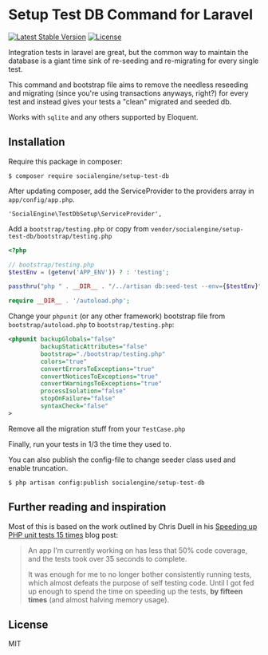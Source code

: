 Setup Test DB Command for Laravel
====
[![Latest Stable Version](https://poser.pugx.org/socialengine/setup-test-db/version.png)](https://packagist.org/packages/socialengine/setup-test-db) [![License](https://poser.pugx.org/socialengine/setup-test-db/license.svg)](https://packagist.org/packages/socialengine/setup-test-db)

Integration tests in laravel are great, but the common way to maintain the database is a giant time sink
of re-seeding and re-migrating for every single test.

This command and bootstrap file aims to remove the needless reseeding and migrating (since you're using
transactions anyways, right?) for every test and instead gives your tests a "clean" migrated and seeded db.

Works with `sqlite` and any others supported by Eloquent.

## Installation

Require this package in composer:
```
$ composer require socialengine/setup-test-db
```

After updating composer, add the ServiceProvider to the providers array in `app/config/app.php`.

```
'SocialEngine\TestDbSetup\ServiceProvider',
```

Add a `bootstrap/testing.php` or copy from `vendor/socialengine/setup-test-db/bootstrap/testing.php`

```php
<?php

// bootstrap/testing.php
$testEnv = (getenv('APP_ENV')) ? : 'testing';

passthru("php " . __DIR__ . "/../artisan db:seed-test --env={$testEnv}");

require __DIR__ . '/autoload.php';
```

Change your `phpunit` (or any other framework) bootstrap file from `bootstrap/autoload.php` to `bootstrap/testing.php`:
```xml
<phpunit backupGlobals="false"
         backupStaticAttributes="false"
         bootstrap="./bootstrap/testing.php"
         colors="true"
         convertErrorsToExceptions="true"
         convertNoticesToExceptions="true"
         convertWarningsToExceptions="true"
         processIsolation="false"
         stopOnFailure="false"
         syntaxCheck="false"
>
```

Remove all the migration stuff from your `TestCase.php`

Finally, run your tests in 1/3 the time they used to.

You can also publish the config-file to change seeder class used and enable truncation.

```
$ php artisan config:publish socialengine/setup-test-db
```

## Further reading and inspiration

Most of this is based on the work outlined by Chris Duell in his
[Speeding up PHP unit tests 15 times](http://www.chrisduell.com/blog/development/speeding-up-unit-tests-in-php/)
blog post:

> An app I’m currently working on has less that 50% code coverage, and the tests took over 35 seconds to complete.
>
> It was enough for me to no longer bother consistently running tests, which almost defeats the purpose of self
> testing code. Until I got fed up enough to spend the time on speeding up the tests,
> **by fifteen times** (and almost halving memory usage).

## License

MIT
